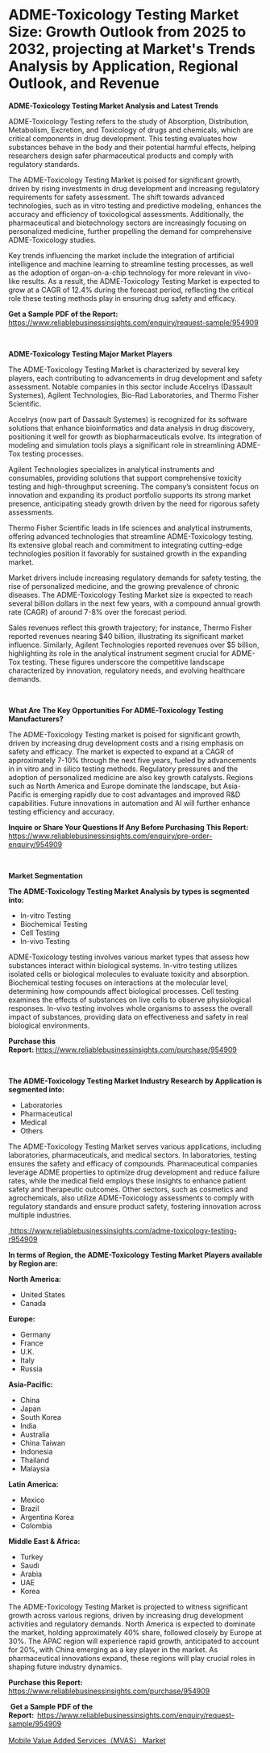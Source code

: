 <p><h1>ADME-Toxicology Testing Market Size: Growth Outlook from 2025 to 2032, projecting at Market's Trends Analysis by Application, Regional Outlook, and Revenue</h1></p><p><strong>ADME-Toxicology Testing Market Analysis and Latest Trends</strong></p>
<p><p>ADME-Toxicology Testing refers to the study of Absorption, Distribution, Metabolism, Excretion, and Toxicology of drugs and chemicals, which are critical components in drug development. This testing evaluates how substances behave in the body and their potential harmful effects, helping researchers design safer pharmaceutical products and comply with regulatory standards. </p><p>The ADME-Toxicology Testing Market is poised for significant growth, driven by rising investments in drug development and increasing regulatory requirements for safety assessment. The shift towards advanced technologies, such as in vitro testing and predictive modeling, enhances the accuracy and efficiency of toxicological assessments. Additionally, the pharmaceutical and biotechnology sectors are increasingly focusing on personalized medicine, further propelling the demand for comprehensive ADME-Toxicology studies.</p><p>Key trends influencing the market include the integration of artificial intelligence and machine learning to streamline testing processes, as well as the adoption of organ-on-a-chip technology for more relevant in vivo-like results. As a result, the ADME-Toxicology Testing Market is expected to grow at a CAGR of 12.4% during the forecast period, reflecting the critical role these testing methods play in ensuring drug safety and efficacy.</p></p>
<p><strong>Get a Sample PDF of the Report:&nbsp;</strong> <a href="https://www.reliablebusinessinsights.com/enquiry/request-sample/954909?utm_campaign=3083&utm_medium=2&utm_source=Github&utm_content=ia&utm_term=21032025&utm_id=adme-toxicology-testing">https://www.reliablebusinessinsights.com/enquiry/request-sample/954909</a></p>
<p>&nbsp;</p>
<p><strong>ADME-Toxicology Testing Major Market Players</strong></p>
<p><p>The ADME-Toxicology Testing Market is characterized by several key players, each contributing to advancements in drug development and safety assessment. Notable companies in this sector include Accelrys (Dassault Systemes), Agilent Technologies, Bio-Rad Laboratories, and Thermo Fisher Scientific.</p><p>Accelrys (now part of Dassault Systemes) is recognized for its software solutions that enhance bioinformatics and data analysis in drug discovery, positioning it well for growth as biopharmaceuticals evolve. Its integration of modeling and simulation tools plays a significant role in streamlining ADME-Tox testing processes.</p><p>Agilent Technologies specializes in analytical instruments and consumables, providing solutions that support comprehensive toxicity testing and high-throughput screening. The company’s consistent focus on innovation and expanding its product portfolio supports its strong market presence, anticipating steady growth driven by the need for rigorous safety assessments.</p><p>Thermo Fisher Scientific leads in life sciences and analytical instruments, offering advanced technologies that streamline ADME-Toxicology testing. Its extensive global reach and commitment to integrating cutting-edge technologies position it favorably for sustained growth in the expanding market.</p><p>Market drivers include increasing regulatory demands for safety testing, the rise of personalized medicine, and the growing prevalence of chronic diseases. The ADME-Toxicology Testing Market size is expected to reach several billion dollars in the next few years, with a compound annual growth rate (CAGR) of around 7-8% over the forecast period.</p><p>Sales revenues reflect this growth trajectory; for instance, Thermo Fisher reported revenues nearing $40 billion, illustrating its significant market influence. Similarly, Agilent Technologies reported revenues over $5 billion, highlighting its role in the analytical instrument segment crucial for ADME-Tox testing. These figures underscore the competitive landscape characterized by innovation, regulatory needs, and evolving healthcare demands.</p></p>
<p>&nbsp;</p>
<p><strong>What Are The Key Opportunities For ADME-Toxicology Testing Manufacturers?</strong></p>
<p><p>The ADME-Toxicology Testing market is poised for significant growth, driven by increasing drug development costs and a rising emphasis on safety and efficacy. The market is expected to expand at a CAGR of approximately 7-10% through the next five years, fueled by advancements in in vitro and in silico testing methods. Regulatory pressures and the adoption of personalized medicine are also key growth catalysts. Regions such as North America and Europe dominate the landscape, but Asia-Pacific is emerging rapidly due to cost advantages and improved R&D capabilities. Future innovations in automation and AI will further enhance testing efficiency and accuracy.</p></p>
<p><strong>Inquire or Share Your Questions If Any Before Purchasing This Report:</strong> <a href="https://www.reliablebusinessinsights.com/enquiry/pre-order-enquiry/954909?utm_campaign=3083&utm_medium=2&utm_source=Github&utm_content=ia&utm_term=21032025&utm_id=adme-toxicology-testing">https://www.reliablebusinessinsights.com/enquiry/pre-order-enquiry/954909</a></p>
<p>&nbsp;</p>
<p><strong>Market Segmentation</strong></p>
<p><strong>The ADME-Toxicology Testing Market Analysis by types is segmented into:</strong></p>
<p><ul><li>In-vitro Testing</li><li>Biochemical Testing</li><li>Cell Testing</li><li>In-vivo Testing</li></ul></p>
<p><p>ADME-Toxicology testing involves various market types that assess how substances interact within biological systems. In-vitro testing utilizes isolated cells or biological molecules to evaluate toxicity and absorption. Biochemical testing focuses on interactions at the molecular level, determining how compounds affect biological processes. Cell testing examines the effects of substances on live cells to observe physiological responses. In-vivo testing involves whole organisms to assess the overall impact of substances, providing data on effectiveness and safety in real biological environments.</p></p>
<p><strong>Purchase this Report:&nbsp;</strong><a href="https://www.reliablebusinessinsights.com/purchase/954909?utm_campaign=3083&utm_medium=2&utm_source=Github&utm_content=ia&utm_term=21032025&utm_id=adme-toxicology-testing">https://www.reliablebusinessinsights.com/purchase/954909</a></p>
<p>&nbsp;</p>
<p><strong>The ADME-Toxicology Testing Market Industry Research by Application is segmented into:</strong></p>
<p><ul><li>Laboratories</li><li>Pharmaceutical</li><li>Medical</li><li>Others</li></ul></p>
<p><p>The ADME-Toxicology Testing Market serves various applications, including laboratories, pharmaceuticals, and medical sectors. In laboratories, testing ensures the safety and efficacy of compounds. Pharmaceutical companies leverage ADME properties to optimize drug development and reduce failure rates, while the medical field employs these insights to enhance patient safety and therapeutic outcomes. Other sectors, such as cosmetics and agrochemicals, also utilize ADME-Toxicology assessments to comply with regulatory standards and ensure product safety, fostering innovation across multiple industries.</p></p>
<p><a href="https://www.reliablebusinessinsights.com/adme-toxicology-testing-r954909?utm_campaign=3083&utm_medium=2&utm_source=Github&utm_content=ia&utm_term=21032025&utm_id=adme-toxicology-testing">&nbsp;https://www.reliablebusinessinsights.com/adme-toxicology-testing-r954909</a></p>
<p><strong>In terms of Region, the ADME-Toxicology Testing Market Players available by Region are:</strong></p>
<p>
    <p> <strong> North America: </strong>
        <ul>
            <li>United States</li>
            <li>Canada</li>
        </ul>
        </p> 
    <p> <strong> Europe: </strong>
        <ul>
            <li>Germany</li>
            <li>France</li>
            <li>U.K.</li>
            <li>Italy</li>
            <li>Russia</li>
        </ul>
        </p> 
    <p> <strong> Asia-Pacific: </strong>
        <ul>
            <li>China</li>
            <li>Japan</li>
            <li>South Korea</li>
            <li>India</li>
            <li>Australia</li>
            <li>China Taiwan</li>
            <li>Indonesia</li>
            <li>Thailand</li>
            <li>Malaysia</li>
        </ul>
        </p> 
    <p> <strong> Latin America: </strong>
        <ul>
            <li>Mexico</li>
            <li>Brazil</li>
            <li>Argentina Korea</li>
            <li>Colombia</li>
        </ul>
        </p> 
    <p> <strong> Middle East & Africa: </strong>
        <ul>
            <li>Turkey</li>
            <li>Saudi</li>
            <li>Arabia</li>
            <li>UAE</li>
            <li>Korea</li>
        </ul>
    </p>
    </p>
<p><p>The ADME-Toxicology Testing Market is projected to witness significant growth across various regions, driven by increasing drug development activities and regulatory demands. North America is expected to dominate the market, holding approximately 40% share, followed closely by Europe at 30%. The APAC region will experience rapid growth, anticipated to account for 20%, with China emerging as a key player in the market. As pharmaceutical innovations expand, these regions will play crucial roles in shaping future industry dynamics.</p></p>
<p><strong>Purchase this Report: </strong><a href="https://www.reliablebusinessinsights.com/purchase/954909?utm_campaign=3083&utm_medium=2&utm_source=Github&utm_content=ia&utm_term=21032025&utm_id=adme-toxicology-testing">https://www.reliablebusinessinsights.com/purchase/954909</a></p>
<p>&nbsp;<strong>Get a Sample PDF of the Report:&nbsp;&nbsp;</strong><a href="https://www.reliablebusinessinsights.com/enquiry/request-sample/954909?utm_campaign=3083&utm_medium=2&utm_source=Github&utm_content=ia&utm_term=21032025&utm_id=adme-toxicology-testing">https://www.reliablebusinessinsights.com/enquiry/request-sample/954909</a></p>
<p><strong></strong></p>
<p><p><a href="https://github.com/zurubting/Market-Research-Report-List-1/blob/main/mobile-value-added-servicesmvas-market.md?utm_campaign=3083&utm_medium=2&utm_source=Github&utm_content=ia&utm_term=21032025&utm_id=adme-toxicology-testing">Mobile Value Added Services（MVAS） Market</a></p></p>